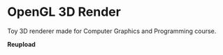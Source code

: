 # OpenGL 3D Render

Toy 3D renderer made for Computer Graphics and Programming course.

**Reupload**

